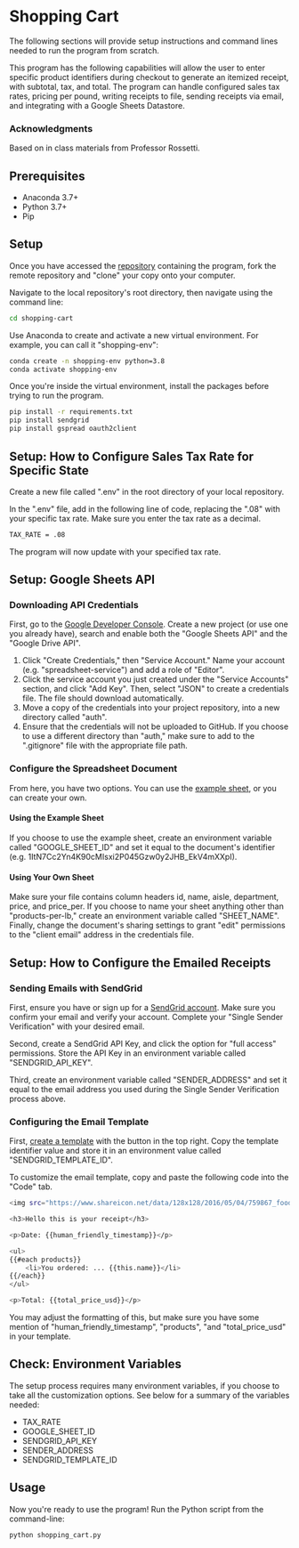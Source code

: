 # Shopping Cart
The following sections will provide setup instructions and command lines needed to run the program from scratch.

This program has the following capabilities will allow the user to enter specific product identifiers during checkout to generate an itemized receipt, with subtotal, tax, and total. The program can handle configured sales tax rates, pricing per pound, writing receipts to file, sending receipts via email, and integrating with a Google Sheets Datastore.

### Acknowledgments
Based on in class materials from Professor Rossetti. 

## Prerequisites

+ Anaconda 3.7+
+ Python 3.7+
+ Pip

## Setup
Once you have accessed the [repository](https://github.com/sarahmardjuki/shopping-cart) containing the program, fork the remote repository and "clone" your copy onto your computer. 

Navigate to the local repository's root directory, then navigate using the command line:

```sh
cd shopping-cart
```

Use Anaconda to create and activate a new virtual environment. For example, you can call it "shopping-env":

```sh
conda create -n shopping-env python=3.8 
conda activate shopping-env
```

Once you're inside the virtual environment, install the packages before trying to run the program. 

```sh
pip install -r requirements.txt
pip install sendgrid
pip install gspread oauth2client
```

## Setup: How to Configure Sales Tax Rate for Specific State
Create a new file called ".env" in the root directory of your local repository. 

In the ".env" file, add in the following line of code, replacing the ".08" with your specific tax rate. Make sure you enter the tax rate as a decimal.
```sh
TAX_RATE = .08
```

The program will now update with your specified tax rate.

## Setup: Google Sheets API

### Downloading API Credentials
First, go to the [Google Developer Console](https://console.developers.google.com/cloud-resource-manager). Create a new project (or use one you already have), search and enable both the "Google Sheets API" and the "Google Drive API". 

1. Click "Create Credentials," then "Service Account." Name your account (e.g. "spreadsheet-service") and add a role of "Editor".
2. Click the service account you just created under the "Service Accounts" section, and click "Add Key". Then, select "JSON" to create a credentials file. The file should download automatically.
3. Move a copy of the credentials into your project repository, into a new directory called "auth".
4. Ensure that the credentials will not be uploaded to GitHub. If you choose to use a different directory than "auth," make sure to add to the ".gitignore" file with the appropriate file path. 

### Configure the Spreadsheet Document
From here, you have two options. You can use the [example sheet](https://docs.google.com/spreadsheets/d/1ItN7Cc2Yn4K90cMIsxi2P045Gzw0y2JHB_EkV4mXXpI/edit?pli=1#gid=1279928033), or you can create your own. 

#### Using the Example Sheet
If you choose to use the example sheet, create an environment variable called "GOOGLE_SHEET_ID" and set it equal to the document's identifier (e.g. 1ItN7Cc2Yn4K90cMIsxi2P045Gzw0y2JHB_EkV4mXXpI). 

#### Using Your Own Sheet
Make sure your file contains column headers id, name, aisle, department, price, and price_per. If you choose to name your sheet anything other than "products-per-lb," create an environment variable called "SHEET_NAME". Finally, change the document's sharing settings to grant "edit" permissions to the "client email" address in the credentials file.

## Setup: How to Configure the Emailed Receipts

### Sending Emails with SendGrid
First, ensure you have or sign up for a [SendGrid account](https://signup.sendgrid.com/). Make sure you confirm your email and verify your account. Complete your "Single Sender Verification" with your desired email. 

Second, create a SendGrid API Key, and click the option for "full access" permissions. Store the API Key in an environment variable called "SENDGRID_API_KEY". 

Third, create an environment variable called "SENDER_ADDRESS" and set it equal to the email address you used during the Single Sender Verification process above. 

### Configuring the Email Template
First, [create a template](https://sendgrid.com/dynamic_templates) with the button in the top right. Copy the template identifier value and store it in an environment value called "SENDGRID_TEMPLATE_ID". 

To customize the email template, copy and paste the following code into the "Code" tab. 

```sh
<img src="https://www.shareicon.net/data/128x128/2016/05/04/759867_food_512x512.png">

<h3>Hello this is your receipt</h3>

<p>Date: {{human_friendly_timestamp}}</p>

<ul>
{{#each products}}
	<li>You ordered: ... {{this.name}}</li>
{{/each}}
</ul>

<p>Total: {{total_price_usd}}</p>
```

You may adjust the formatting of this, but make sure you have some mention of "human_friendly_timestamp", "products", "and "total_price_usd" in your template.



## Check: Environment Variables
The setup process requires many environment variables, if you choose to take all the customization options. See below for a summary of the variables needed:
* TAX_RATE
* GOOGLE_SHEET_ID
* SENDGRID_API_KEY 
* SENDER_ADDRESS 
* SENDGRID_TEMPLATE_ID 

## Usage

Now you're ready to use the program! Run the Python script from the command-line:
```sh
python shopping_cart.py
```

